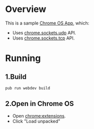 # Overview
This is a sample [Chrome OS App](https://developer.chrome.com/apps/api_index), which:
  * Uses [chrome.sockets.udp](https://developer.chrome.com/apps/sockets_udp) API.
  * Uses [chrome.sockets.tcp](https://developer.chrome.com/apps/sockets_tcp) API.

# Running
## 1.Build
```dart
pub run webdev build
```

## 2.Open in Chrome OS
  * Open [chrome:extensions](chrome:extensions).
  * Click "Load unpacked"